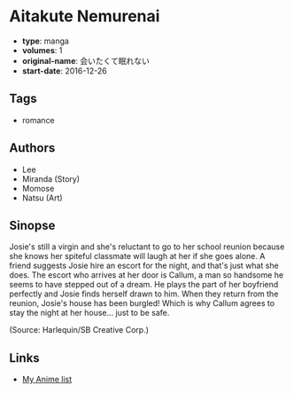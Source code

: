 # Aitakute Nemurenai

-   **type**: manga
-   **volumes**: 1
-   **original-name**: 会いたくて眠れない
-   **start-date**: 2016-12-26

## Tags

-   romance

## Authors

-   Lee
-   Miranda (Story)
-   Momose
-   Natsu (Art)

## Sinopse

Josie's still a virgin and she's reluctant to go to her school reunion because she knows her spiteful classmate will laugh at her if she goes alone. A friend suggests Josie hire an escort for the night, and that's just what she does. The escort who arrives at her door is Callum, a man so handsome he seems to have stepped out of a dream. He plays the part of her boyfriend perfectly and Josie finds herself drawn to him. When they return from the reunion, Josie's house has been burgled! Which is why Callum agrees to stay the night at her house... just to be safe.

(Source: Harlequin/SB Creative Corp.)

## Links

-   [My Anime list](https://myanimelist.net/manga/124814/Aitakute_Nemurenai)
